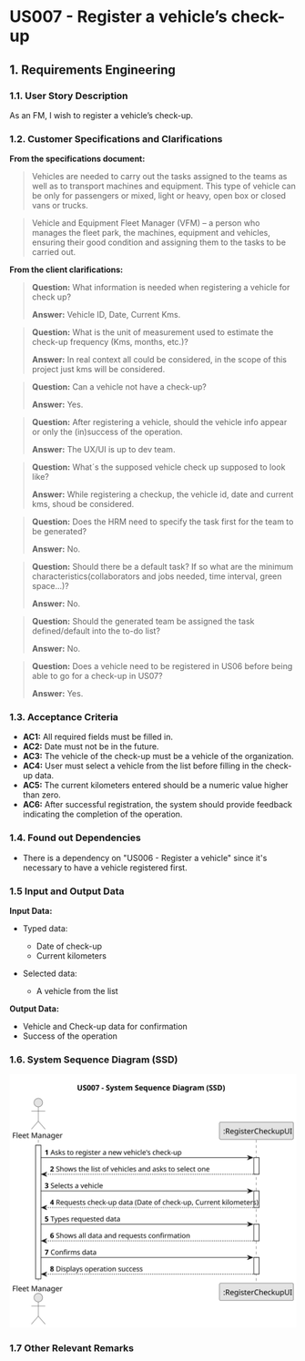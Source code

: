 # US007 - Register a vehicle’s check-up

## 1. Requirements Engineering

### 1.1. User Story Description

As an FM, I wish to register a vehicle’s check-up.

### 1.2. Customer Specifications and Clarifications

**From the specifications document:**

>Vehicles are needed to carry out the tasks assigned to the teams as well as to transport
machines and equipment. This type of vehicle can be only for passengers or mixed,
light or heavy, open box or closed vans or trucks.

> Vehicle and Equipment Fleet Manager (VFM) – a person who manages the fleet park, the machines, equipment and vehicles, ensuring their good condition and assigning them to the tasks to be carried out.


**From the client clarifications:**

> **Question:** What information is needed when registering a vehicle for check up?
>
> **Answer:** Vehicle ID, Date, Current Kms.

> **Question:** What is the unit of measurement used to estimate the check-up frequency (Kms, months, etc.)?
>
> **Answer:** In real context all could be considered, in the scope of this project just kms will be considered.

> **Question:** Can a vehicle not have a check-up?
> 
> **Answer:** Yes.

> **Question:** After registering a vehicle, should the vehicle info appear or only the (in)success of the operation.
> 
> **Answer:** The UX/UI is up to dev team.

> **Question:** What´s the supposed vehicle check up supposed to look like?
> 
> **Answer:** While registering a checkup, the vehicle id, date and current kms, shoud be considered.

> **Question:** Does the HRM need to specify the task first for the team to be generated?
> 
> **Answer:** No.

> **Question:** Should there be a default task? If so what are the minimum characteristics(collaborators and jobs needed, time interval, green space...)?
>
> **Answer:** No.

> **Question:** Should the generated team be assigned the task defined/default into the to-do list?
>
> **Answer:** No.

> **Question:** Does a vehicle need to be registered in US06 before being able to go for a check-up in US07?
> 
> **Answer:** Yes.

### 1.3. Acceptance Criteria

* **AC1:** All required fields must be filled in.
* **AC2:** Date must not be in the future. 
* **AC3:** The vehicle of the check-up must be a vehicle of the organization.
* **AC4:** User must select a vehicle from the list before filling in the check-up data.
* **AC5:** The current kilometers entered should be a numeric value higher than zero.
* **AC6:** After successful registration, the system should provide feedback indicating the completion of the operation.

### 1.4. Found out Dependencies

* There is a dependency on "US006 - Register a vehicle" since it's necessary to have a vehicle registered first.

### 1.5 Input and Output Data

**Input Data:**

* Typed data:
    * Date of check-up
    * Current kilometers

* Selected data:
    * A vehicle from the list

**Output Data:**

* Vehicle and Check-up data for confirmation
* Success of the operation

### 1.6. System Sequence Diagram (SSD)

![System Sequence Diagram](svg/us007-system-sequence-diagram.svg)

### 1.7 Other Relevant Remarks